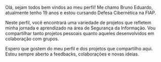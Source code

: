 Olá, sejam todos bem vindos ao meu perfil! Me chamo Bruno Eduardo, atualmente tenho 19 anos e estou cursando Defesa Cibernética na FIAP. 

Neste perfil, você encontrará uma variedade de projetos que refletem minha jornada e aprendizado na área de Segurança da Informação. Vou compartilhar tanto projetos pessoais quanto aqueles desenvolvidos em colaboração com grupos.

Espero que gostem do meu perfil e dos projetos que compartilho aqui. Estou sempre aberto a feedbacks, colaborações e novas ideias.
